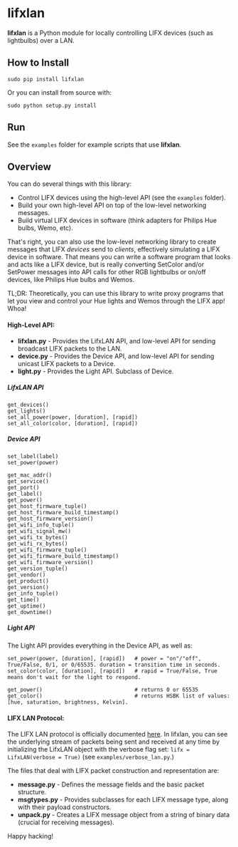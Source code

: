 # lifxlan

**lifxlan** is a Python module for locally controlling LIFX devices (such as lightbulbs) over a LAN. 

## How to Install

`sudo pip install lifxlan`

Or you can install from source with:

`sudo python setup.py install`

## Run

See the `examples` folder for example scripts that use **lifxlan**.  

## Overview

You can do several things with this library:

* Control LIFX devices using the high-level API (see the `examples` folder).
* Build your own high-level API on top of the low-level networking messages.
* Build virtual LIFX devices in software (think adapters for Philips Hue bulbs, Wemo, etc).

That's right, you can also use the low-level networking library to create messages that LIFX *devices* send to *clients*, effectively simulating a LIFX device in software. That means you can write a software program that looks and acts like a LIFX device, but is really converting SetColor and/or SetPower messages into API calls for other RGB lightbulbs or on/off devices, like Philips Hue bulbs and Wemos.

TL;DR: Theoretically, you can use this library to write proxy programs that let you view and control your Hue lights and Wemos through the LIFX app! Whoa!

#### High-Level API:

* **lifxlan.py** - Provides the LifxLAN API, and low-level API for sending broadcast LIFX packets to the LAN.
* **device.py** - Provides the Device API, and low-level API for sending unicast LIFX packets to a Device.
* **light.py** - Provides the Light API. Subclass of Device.

##### LifxLAN API

```
get_devices()
get_lights()
set_all_power(power, [duration], [rapid])
set_all_color(color, [duration], [rapid])
```

##### Device API

```
set_label(label)
set_power(power)

get_mac_addr()
get_service()
get_port()
get_label()
get_power()
get_host_firmware_tuple()
get_host_firmware_build_timestamp()
get_host_firmware_version()
get_wifi_info_tuple()
get_wifi_signal_mw()
get_wifi_tx_bytes()
get_wifi_rx_bytes()
get_wifi_firmware_tuple()
get_wifi_firmware_build_timestamp()
get_wifi_firmware_version()
get_version_tuple()
get_vendor()
get_product()
get_version()
get_info_tuple()
get_time()
get_uptime()
get_downtime()
```

##### Light API

The Light API provides everything in the Device API, as well as:

```
set_power(power, [duration], [rapid])	# power = "on"/"off", True/False, 0/1, or 0/65535. duration = transition time in seconds.
set_color(color, [duration], [rapid])	# rapid = True/False, True means don't wait for the light to respond.

get_power()								# returns 0 or 65535
get_color()								# returns HSBK list of values: [hue, saturation, brightness, Kelvin].
```


#### LIFX LAN Protocol:

The LIFX LAN protocol is officially documented [here](https://github.com/LIFX/lifx-protocol-docs). In lifxlan, you can see the underlying stream of packets being sent and received at any time by initializing the LifxLAN object with the verbose flag set: `lifx = LifxLAN(verbose = True)` (see `examples/verbose_lan.py`.)

The files that deal with LIFX packet construction and representation are:

* **message.py** -  Defines the message fields and the basic packet structure.
* **msgtypes.py** - Provides subclasses for each LIFX message type, along with their payload constructors.
* **unpack.py** - Creates a LIFX message object from a string of binary data (crucial for receiving messages).

Happy hacking!
